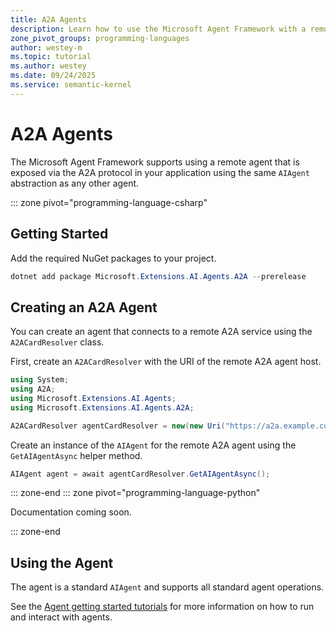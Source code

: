 ```yaml
---
title: A2A Agents
description: Learn how to use the Microsoft Agent Framework with a remote A2A service.
zone_pivot_groups: programming-languages
author: westey-m
ms.topic: tutorial
ms.author: westey
ms.date: 09/24/2025
ms.service: semantic-kernel
---
```


# A2A Agents

The Microsoft Agent Framework supports using a remote agent that is exposed via the A2A protocol in your application using the same `AIAgent` abstraction as any other agent.

::: zone pivot="programming-language-csharp"

## Getting Started

Add the required NuGet packages to your project.

```powershell
dotnet add package Microsoft.Extensions.AI.Agents.A2A --prerelease
```

## Creating an A2A Agent

You can create an agent that connects to a remote A2A service using the `A2ACardResolver` class.

First, create an `A2ACardResolver` with the URI of the remote A2A agent host.

```csharp
using System;
using A2A;
using Microsoft.Extensions.AI.Agents;
using Microsoft.Extensions.AI.Agents.A2A;

A2ACardResolver agentCardResolver = new(new Uri("https://a2a.example.com/agent/card"));
```

Create an instance of the `AIAgent` for the remote A2A agent using the `GetAIAgentAsync` helper method.

```csharp
AIAgent agent = await agentCardResolver.GetAIAgentAsync();
```

::: zone-end
::: zone pivot="programming-language-python"

Documentation coming soon.

::: zone-end

## Using the Agent

The agent is a standard `AIAgent` and supports all standard agent operations.

See the [Agent getting started tutorials](../../../tutorials/overview.md) for more information on how to run and interact with agents.
